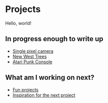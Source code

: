 # Projects

Hello, world!

## In progress enough to write up

* [Single pixel camera][0]
* [New West Trees][3]
* [Atari Punk Console][4]

## What am I working on next?

* [Fun projects][1]
* [Inspiration for the next project][2]


[0]: /projects/single-pixel-camera
[1]: /projects/next/
[2]: https://va7unx.space/projects/inspiration/
[3]: /projects/new-west-trees
[4]: /projects/atari-punk-console
